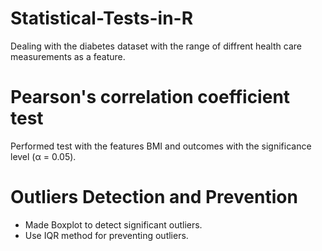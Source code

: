 # Statistical-Tests-in-R
Dealing with the diabetes dataset with the range of diffrent health care measurements as a feature.
# Pearson's correlation coefficient test
Performed test with the features BMI and outcomes with the significance level (α = 0.05). 
# Outliers Detection and Prevention
* Made Boxplot to detect significant outliers.
* Use IQR method for preventing outliers.  
